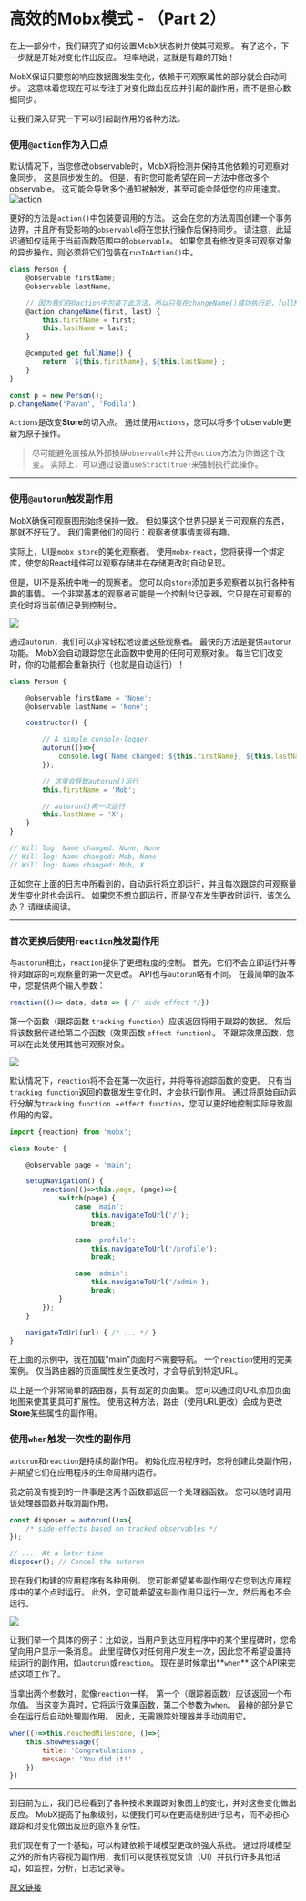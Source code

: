 # 高效的Mobx模式 - （Part 2）

在上一部分中，我们研究了如何设置MobX状态树并使其可观察。 有了这个，下一步就是开始对变化作出反应。 坦率地说，这就是有趣的开始！

MobX保证只要您的响应数据图发生变化，依赖于可观察属性的部分就会自动同步。 这意味着您现在可以专注于对变化做出反应并引起的副作用，而不是担心数据同步。

让我们深入研究一下可以引起副作用的各种方法。

### 使用`@action`作为入口点

默认情况下，当您修改observable时，MobX将检测并保持其他依赖的可观察对象同步。 这是同步发生的。 但是，有时您可能希望在同一方法中修改多个observable。 这可能会导致多个通知被触发，甚至可能会降低您的应用速度。
![action](http://m.qpic.cn/psb?/V12JcZNk0IdDlN/m8ntGHg8MiOrkNEnRDykuLZ33eoqM*CqpQAS37zm3K8!/b/dDMBAAAAAAAA&bo=agXyA2oF8gMDCSw!&rf=viewer_4)

更好的方法是`action()`中包装要调用的方法。 这会在您的方法周围创建一个事务边界，并且所有受影响的`observable`将在您执行操作后保持同步。 请注意，此延迟通知仅适用于当前函数范围中的`observable`。 如果您具有修改更多可观察对象的异步操作，则必须将它们包装在`runInAction()`中。
```javascript
class Person {
    @observable firstName;
    @observable lastName;

    // 因为我们在@action中包装了此方法，所以只有在changeName()成功执行后，fullName才会更改
    @action changeName(first, last) {
        this.firstName = first;
        this.lastName = last;
    }

    @computed get fullName() {
        return `${this.firstName}, ${this.lastName}`;
    }
}

const p = new Person();
p.changeName('Pavan', 'Podila');

```
`Actions`是改变**Store**的切入点。 通过使用`Actions`，您可以将多个observable更新为原子操作。

> 尽可能避免直接从外部操纵`observable`并公开`@action`方法为你做这个改变。 实际上，可以通过设置`useStrict(true)`来强制执行此操作。
<hr>


### 使用`@autorun`触发副作用
MobX确保可观察图形始终保持一致。 但如果这个世界只是关于可观察的东西，那就不好玩了。 我们需要他们的同行：观察者使事情变得有趣。

实际上，UI是`mobx store`的美化观察者。 使用`mobx-react`，您将获得一个绑定库，使您的React组件可以观察存储并在存储更改时自动呈现。

但是，UI不是系统中唯一的观察者。 您可以向`store`添加更多观察者以执行各种有趣的事情。 一个非常基本的观察者可能是一个控制台记录器，它只是在可观察的变化时将当前值记录到控制台。

![](http://m.qpic.cn/psb?/V12JcZNk0IdDlN/diic7jbUYIKj7SCuB*KP1w8qsgn6mji2Hom4mK1qvUo!/b/dDEBAAAAAAAA&bo=cgIsA3ICLAMDGTw!&rf=viewer_4)

通过`autorun`，我们可以非常轻松地设置这些观察者。 最快的方法是提供`autorun`功能。 MobX会自动跟踪您在此函数中使用的任何可观察对象。 每当它们改变时，你的功能都会重新执行（也就是自动运行）！

```javascript
class Person {

    @observable firstName = 'None';
    @observable lastName = 'None';

    constructor() {

        // A simple console-logger
        autorun(()=>{
            console.log(`Name changed: ${this.firstName}, ${this.lastName}`);
        });

        // 这里会导致autorun()运行
        this.firstName = 'Mob';

        // autorun()再一次运行
        this.lastName = 'X';
    }
}

// Will log: Name changed: None, None
// Will log: Name changed: Mob, None
// Will log: Name changed: Mob, X
```

正如您在上面的日志中所看到的，自动运行将立即运行，并且每次跟踪的可观察量发生变化时也会运行。 如果您不想立即运行，而是仅在发生更改时运行，该怎么办？ 请继续阅读。
<hr>

### 首次更换后使用`reaction`触发副作用

与`autorun`相比，`reaction`提供了更细粒度的控制。 首先，它们不会立即运行并等待对跟踪的可观察量的第一次更改。 API也与`autorun`略有不同。 在最简单的版本中，您提供两个输入参数：
```javascript
reaction(()=> data, data => { /* side effect */})
```
第一个函数（跟踪函数 `tracking function`）应该返回将用于跟踪的数据。 然后将该数据传递给第二个函数（效果函数 `effect function`）。 不跟踪效果函数，您可以在此处使用其他可观察对象。

![](http://m.qpic.cn/psb?/V12JcZNk0IdDlN/9*jtUQMyx50fhnbYgxUXjHZ8Og5tcjGG.QNx9uweDX8!/b/dDEBAAAAAAAA&bo=aAMaA2gDGgMDCSw!&rf=viewer_4)

默认情况下，`reaction`将不会在第一次运行，并将等待追踪函数的变更。 只有当`tracking function`返回的数据发生变化时，才会执行副作用。 通过将原始自动运行分解为`tracking function `+`effect function`，您可以更好地控制实际导致副作用的内容。
```javascript
import {reaction} from 'mobx';

class Router {

    @observable page = 'main';

    setupNavigation() {
        reaction(()=>this.page, (page)=>{
            switch(page) {
                case 'main':
                    this.navigateToUrl('/');
                    break;

                case 'profile':
                    this.navigateToUrl('/profile');
                    break;

                case 'admin':
                    this.navigateToUrl('/admin');
                    break;
            }
        });
    }

    navigateToUrl(url) { /* ... */ }
}
```
在上面的示例中，我在加载“main”页面时不需要导航。 一个`reaction`使用的完美案例。 仅当路由器的页面属性发生更改时，才会导航到特定URL。

以上是一个非常简单的路由器，具有固定的页面集。 您可以通过向URL添加页面地图来使其更具可扩展性。 使用这种方法，路由（使用URL更改）会成为更改**Store**某些属性的副作用。

### 使用`when`触发一次性的副作用

`autorun`和`reaction`是持续的副作用。 初始化应用程序时，您将创建此类副作用，并期望它们在应用程序的生命周期内运行。

我之前没有提到的一件事是这两个函数都返回一个处理器函数。 您可以随时调用该处理器函数并取消副作用。

```javascript
const disposer = autorun(()=>{ 
    /* side-effects based on tracked observables */ 
});

// .... At a later time
disposer(); // Cancel the autorun 
```

现在我们构建的应用程序有各种用例。 您可能希望某些副作用仅在您到达应用程序中的某个点时运行。 此外，您可能希望这些副作用只运行一次，然后再也不会运行。

![](http://m.qpic.cn/psb?/V12JcZNk0IdDlN/Z1fY8CDpu7jA.NYzBvRMMdIQFcefdG**.GQ*Xb9fuEQ!/b/dDYBAAAAAAAA&bo=QAP0AkAD9AIDGTw!&rf=viewer_4)

让我们举一个具体的例子：比如说，当用户到达应用程序中的某个里程碑时，您希望向用户显示一条消息。 此里程碑仅对任何用户发生一次，因此您不希望设置持续运行的副作用，如`autorun`或`reaction`。 现在是时候拿出**`when`** 这个API来完成这项工作了。

当拿出两个参数时，就像`reaction`一样。 第一个（跟踪器函数）应该返回一个布尔值。 当这变为真时，它将运行效果函数，第二个参数为`when`。 最棒的部分是它会在运行后自动处理副作用。 因此，无需跟踪处理器并手动调用它。

```javascript
when(()=>this.reachedMilestone, ()=>{
    this.showMessage({ 
	    title: 'Congratulations', 
	    message: 'You did it!'
	});
})
```
<hr>

到目前为止，我们已经看到了各种技术来跟踪对象图上的变化，并对这些变化做出反应。 MobX提高了抽象级别，以便我们可以在更高级别进行思考，而不必担心跟踪和对变化做出反应的意外复杂性。

我们现在有了一个基础，可以构建依赖于域模型更改的强大系统。 通过将域模型之外的所有内容视为副作用，我们可以提供视觉反馈（UI）并执行许多其他活动，如监控，分析，日志记录等。

[原文链接](https://blog.pixelingene.com/2016/10/effective-mobx-patterns-part-2/)